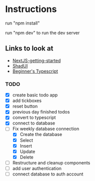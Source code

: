 # Instructions

run "npm install"

run "npm dev" to run the dev server

## Links to look at

- [NextJS-getting-started](https://nextjs.org/learn?utm_source=create-next-app&utm_medium=appdir-template-tw&utm_campaign=create-next-app)
- [ShadUI](https://ui.shadcn.com/docs/components/)
- [Beginner's Typescript](https://www.totaltypescript.com/tutorials/beginners-typescript)

### TODO

- [x] create basic todo app
- [x] add tickboxes
- [x] reset button
- [x] previous day finished todos
- [x] convert to typescript
- [x] connect to database
- [ ] Fix weekly database connection
  - [x] Create the database
  - [x] Select
  - [x] Insert
  - [x] Update
  - [x] Delete
- [ ] Restructure and cleanup components
- [ ] add user authentication
- [ ] connect database to auth account
